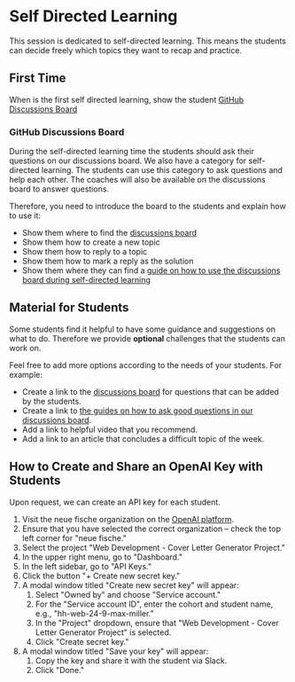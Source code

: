 # Self Directed Learning

This session is dedicated to self-directed learning. This means the students can decide freely which topics they want to recap and practice.

## First Time

When is the first self directed learning, show the student [GitHub Discussions Board](###GitHub-Discussions-Board)

### GitHub Discussions Board

During the self-directed learning time the students should ask their questions on our discussions board. We also have a category for self-directed learning. The students can use this category to ask questions and help each other. The coaches will also be available on the discussions board to answer questions.

Therefore, you need to introduce the board to the students and explain how to use it:

- Show them where to find the [discussions board](https://github.com/orgs/neuefische/discussions/categories/web-self-directed-learning)
- Show them how to create a new topic
- Show them how to reply to a topic
- Show them how to mark a reply as the solution
- Show them where they can find a [guide on how to use the discussions board during self-directed learning](https://github.com/neuefische/questions/wiki)

## Material for Students

Some students find it helpful to have some guidance and suggestions on what to do. Therefore we provide **optional** challenges that the students can work on.

Feel free to add more options according to the needs of your students.
For example:

- Create a link to the [discussions board](https://github.com/orgs/neuefische/discussions/categories/web-self-directed-learning) for questions that can be added by the students.
- Create a link to [the guides on how to ask good questions in our discussions board](https://github.com/neuefische/questions/wiki).
- Add a link to helpful video that you recommend.
- Add a link to an article that concludes a difficult topic of the week.

## How to Create and Share an OpenAI Key with Students

Upon request, we can create an API key for each student.

1. Visit the neue fische organization on the [OpenAI platform](https://platform.openai.com/).
2. Ensure that you have selected the correct organization – check the top left corner for "neue fische."
3. Select the project "Web Development - Cover Letter Generator Project."
4. In the upper right menu, go to "Dashboard."
5. In the left sidebar, go to "API Keys."
6. Click the button "+ Create new secret key."
7. A modal window titled "Create new secret key" will appear:
   1. Select "Owned by" and choose "Service account."
   2. For the "Service account ID", enter the cohort and student name, e.g., "hh-web-24-9-max-miller."
   3. In the "Project" dropdown, ensure that "Web Development - Cover Letter Generator Project" is selected.
   4. Click "Create secret key."
8. A modal window titled "Save your key" will appear:
   1. Copy the key and share it with the student via Slack.
   2. Click "Done."
